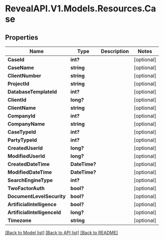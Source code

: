 # RevealAPI.V1.Models.Resources.Case
## Properties

Name | Type | Description | Notes
------------ | ------------- | ------------- | -------------
**CaseId** | **int?** |  | [optional] 
**CaseName** | **string** |  | [optional] 
**ClientNumber** | **string** |  | [optional] 
**ProjectId** | **string** |  | [optional] 
**DatabaseTemplateId** | **int?** |  | [optional] 
**ClientId** | **long?** |  | [optional] 
**ClientName** | **string** |  | [optional] 
**CompanyId** | **int?** |  | [optional] 
**CompanyName** | **string** |  | [optional] 
**CaseTypeId** | **int?** |  | [optional] 
**PartyTypeId** | **int?** |  | [optional] 
**CreatedUserId** | **long?** |  | [optional] 
**ModifiedUserId** | **long?** |  | [optional] 
**CreatedDateTime** | **DateTime?** |  | [optional] 
**ModifiedDateTime** | **DateTime?** |  | [optional] 
**SearchEngineType** | **int?** |  | [optional] 
**TwoFactorAuth** | **bool?** |  | [optional] 
**DocumentLevelSecurity** | **bool?** |  | [optional] 
**ArtificialIntelligence** | **bool?** |  | [optional] 
**ArtificialIntelligenceId** | **long?** |  | [optional] 
**Timezone** | **string** |  | [optional] 

[[Back to Model list]](../README.md#documentation-for-models) [[Back to API list]](../README.md#documentation-for-api-endpoints) [[Back to README]](../README.md)

